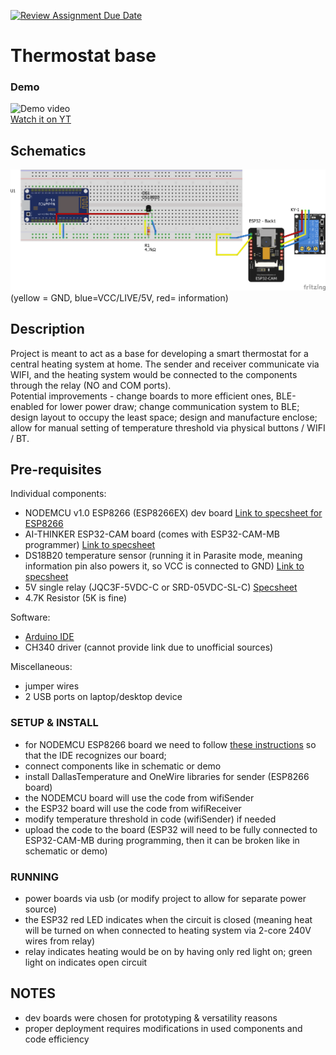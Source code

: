 [![Review Assignment Due Date](https://classroom.github.com/assets/deadline-readme-button-24ddc0f5d75046c5622901739e7c5dd533143b0c8e959d652212380cedb1ea36.svg)](https://classroom.github.com/a/DFqv4CEc)

# Thermostat base

### Demo
![Demo video][demolocal]  
[Watch it on YT][demoyt]

## Schematics  

![Schematics](schematic.png)  
(yellow = GND, blue=VCC/LIVE/5V, red= information)
## Description  

Project is meant to act as a base for developing a smart thermostat for a central heating system at home. The sender and receiver communicate via WIFI, and the heating system would be connected to the components through the relay (NO and COM ports).  
Potential improvements - change boards to more efficient ones, BLE-enabled for lower power draw; change communication system to BLE; design layout to occupy the least space; design and manufacture enclose; allow for manual setting of temperature threshold via physical buttons / WIFI / BT.

## Pre-requisites  

Individual components:
- NODEMCU v1.0 ESP8266 (ESP8266EX) dev board [Link to specsheet for ESP8266](https://www.espressif.com/sites/default/files/documentation/0a-esp8266ex_datasheet_en.pdf)
- AI-THINKER ESP32-CAM board (comes with ESP32-CAM-MB programmer) [Link to specsheet](https://docs.ai-thinker.com/_media/esp32/docs/esp32-cam_product_specification_zh.pdf)
- DS18B20 temperature sensor (running it in Parasite mode, meaning information pin also powers it, so VCC is connected to GND) [Link to specsheet](https://cdn.sparkfun.com/datasheets/Sensors/Temp/DS18B20.pdf)
- 5V single relay (JQC3F-5VDC-C or SRD-05VDC-SL-C) [Specsheet](https://components101.com/sites/default/files/component_datasheet/Relay-Module-Datasheet.pdf)
- 4.7K Resistor (5K is fine)
  
Software:
- [Arduino IDE](https://www.arduino.cc/en/software)
- CH340 driver (cannot provide link due to unofficial sources)
  
Miscellaneous:
- jumper wires
- 2 USB ports on laptop/desktop device

### SETUP & INSTALL  
- for NODEMCU ESP8266 board we need to follow [these instructions](https://protosupplies.com/product/esp8266-nodemcu-v1-0-esp-12e-wifi-module/) so that the IDE recognizes our board;
- connect components like in schematic or demo
- install DallasTemperature and OneWire libraries for sender (ESP8266 board)
- the NODEMCU board will use the code from wifiSender
- the ESP32 board will use the code from wifiReceiver
- modify temperature threshold in code (wifiSender) if needed
- upload the code to the board (ESP32 will need to be fully connected to ESP32-CAM-MB during programming, then it can be broken like in schematic or demo)

### RUNNING  
- power boards via usb (or modify project to allow for separate power source)
- the ESP32 red LED indicates when the circuit is closed (meaning heat will be turned on when connected to heating system via 2-core 240V wires from relay)
- relay indicates heating would be on by having only red light on; green light on indicates open circuit

## NOTES
- dev boards were chosen for prototyping & versatility reasons
- proper deployment requires modifications in used components and code efficiency

[demolocal]:demoThermostat-IoT.gif
[demoyt]:https://youtube.com/shorts/qt1d3cgY5dI
